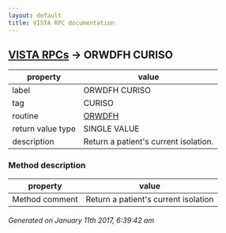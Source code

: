 ```yaml
---
layout: default
title: VISTA RPC documentation
---
```




## [VISTA RPCs](TableOfContent.md) &#8594; ORWDFH CURISO 

 property | value 
--- | --- 
 label | ORWDFH CURISO
 tag | CURISO
 routine | [ORWDFH](http://code.osehra.org/dox/Routine_ORWDFH_source.html)
 return value type | SINGLE VALUE
 description | Return a patient's current isolation.


### Method description

 property | value 
--- | --- 
 Method comment | Return a patient's current isolation




 ###### Generated on January 11th 2017, 6:39:42 am